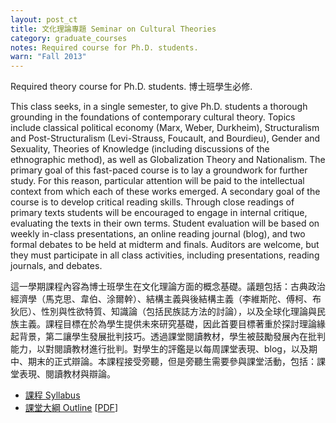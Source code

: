 ```yaml
---
layout: post_ct
title: 文化理論專題 Seminar on Cultural Theories
category: graduate_courses
notes: Required course for Ph.D. students.
warn: "Fall 2013"
---
```


Required theory course for Ph.D. students. 博士班學生必修.

This class seeks, in a single semester, to give Ph.D. students a thorough grounding in the foundations of contemporary cultural theory. Topics include classical political economy (Marx, Weber, Durkheim), Structuralism and Post-Structuralism (Levi-Strauss, Foucault, and Bourdieu), Gender and Sexuality, Theories of Knowledge (including discussions of the ethnographic method), as well as Globalization Theory and Nationalism. The primary goal of this fast-paced course is to lay a groundwork for further study. For this reason, particular attention will be paid to the intellectual context from which each of these works emerged. A secondary goal of the course is to develop critical reading skills. Through close readings of primary texts students will be encouraged to engage in internal critique, evaluating the texts in their own terms. Student evaluation will be based on weekly in-class presentations, an online reading journal (blog), and two formal debates to be held at midterm and finals. Auditors are welcome, but they must participate in all class activities, including presentations, reading journals, and debates.

這一學期課程內容為博士班學生在文化理論方面的概念基礎。議題包括：古典政治經濟學（馬克思、韋伯、涂爾幹）、結構主義與後結構主義（李維斯陀、傅柯、布狄厄）、性別與性欲特質、知識論（包括民族誌方法的討論），以及全球化理論與民族主義。課程目標在於為學生提供未來研究基礎，因此首要目標著重於探討理論緣起背景，第二讓學生發展批判技巧。透過課堂閱讀教材，學生被鼓勵發展內在批判能力，以對閱讀教材進行批判。對學生的評鑑是以每周課堂表現、blog，以及期中、期末的正式辯論。本課程接受旁聽，但是旁聽生需要參與課堂活動，包括：課堂表現、閱讀教材與辯論。

* [課程 Syllabus][syllabas]
* [課堂大綱 Outline][outline] [[PDF][pdf]]

[syllabas]:http://kerim.pancakeapps.com/Cultural%20Theory%20Syllabus.md
[outline]:https://docs.google.com/spreadsheet/pub?key=0AlIzY9pLiJVZdFZzOVdUcm1PSngyVUdPV3M0czZNckE&single=true&gid=0&output=html
[pdf]:https://docs.google.com/spreadsheet/pub?key=0AlIzY9pLiJVZdFZzOVdUcm1PSngyVUdPV3M0czZNckE&single=true&gid=0&output=pdf